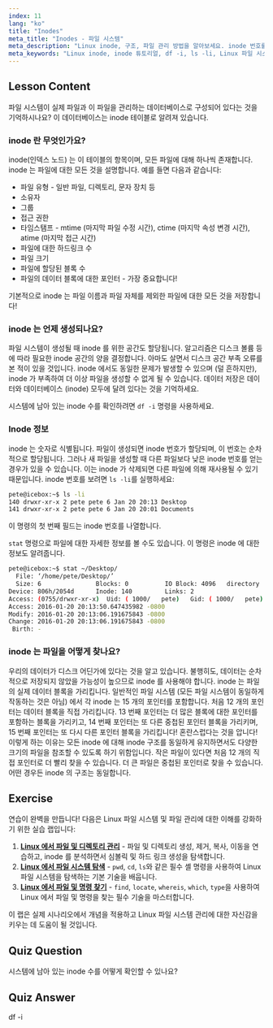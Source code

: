 ```yaml
---
index: 11
lang: "ko"
title: "Inodes"
meta_title: "Inodes - 파일 시스템"
meta_description: "Linux inode, 구조, 파일 관리 방법을 알아보세요. inode 번호를 이해하고 `df -i` 및 `ls -li`를 사용하여 inode 사용량을 확인하세요. Linux 여정을 시작하세요!"
meta_keywords: "Linux inode, inode 튜토리얼, df -i, ls -li, Linux 파일 시스템, 초보자 Linux, Linux 가이드"
---
```


## Lesson Content

파일 시스템이 실제 파일과 이 파일을 관리하는 데이터베이스로 구성되어 있다는 것을 기억하시나요? 이 데이터베이스는 inode 테이블로 알려져 있습니다.

### inode 란 무엇인가요?

inode(인덱스 노드) 는 이 테이블의 항목이며, 모든 파일에 대해 하나씩 존재합니다. inode 는 파일에 대한 모든 것을 설명합니다. 예를 들면 다음과 같습니다:

- 파일 유형 - 일반 파일, 디렉토리, 문자 장치 등
- 소유자
- 그룹
- 접근 권한
- 타임스탬프 - mtime (마지막 파일 수정 시간), ctime (마지막 속성 변경 시간), atime (마지막 접근 시간)
- 파일에 대한 하드링크 수
- 파일 크기
- 파일에 할당된 블록 수
- 파일의 데이터 블록에 대한 포인터 - 가장 중요합니다!

기본적으로 inode 는 파일 이름과 파일 자체를 제외한 파일에 대한 모든 것을 저장합니다!

### inode 는 언제 생성되나요?

파일 시스템이 생성될 때 inode 를 위한 공간도 할당됩니다. 알고리즘은 디스크 볼륨 등에 따라 필요한 inode 공간의 양을 결정합니다. 아마도 살면서 디스크 공간 부족 오류를 본 적이 있을 것입니다. inode 에서도 동일한 문제가 발생할 수 있으며 (덜 흔하지만), inode 가 부족하여 더 이상 파일을 생성할 수 없게 될 수 있습니다. 데이터 저장은 데이터와 데이터베이스 (inode) 모두에 달려 있다는 것을 기억하세요.

시스템에 남아 있는 inode 수를 확인하려면 `df -i` 명령을 사용하세요.

### Inode 정보

inode 는 숫자로 식별됩니다. 파일이 생성되면 inode 번호가 할당되며, 이 번호는 순차적으로 할당됩니다. 그러나 새 파일을 생성할 때 다른 파일보다 낮은 inode 번호를 얻는 경우가 있을 수 있습니다. 이는 inode 가 삭제되면 다른 파일에 의해 재사용될 수 있기 때문입니다. inode 번호를 보려면 `ls -li`를 실행하세요:

```bash
pete@icebox:~$ ls -li
140 drwxr-xr-x 2 pete pete 6 Jan 20 20:13 Desktop
141 drwxr-xr-x 2 pete pete 6 Jan 20 20:01 Documents
```

이 명령의 첫 번째 필드는 inode 번호를 나열합니다.

`stat` 명령으로 파일에 대한 자세한 정보를 볼 수도 있습니다. 이 명령은 inode 에 대한 정보도 알려줍니다.

```bash
pete@icebox:~$ stat ~/Desktop/
  File: ‘/home/pete/Desktop/’
  Size: 6               Blocks: 0          IO Block: 4096   directory
Device: 806h/2054d      Inode: 140         Links: 2
Access: (0755/drwxr-xr-x)  Uid: ( 1000/   pete)   Gid: ( 1000/   pete)
Access: 2016-01-20 20:13:50.647435982 -0800
Modify: 2016-01-20 20:13:06.191675843 -0800
Change: 2016-01-20 20:13:06.191675843 -0800
 Birth: -
```

### inode 는 파일을 어떻게 찾나요?

우리의 데이터가 디스크 어딘가에 있다는 것을 알고 있습니다. 불행히도, 데이터는 순차적으로 저장되지 않았을 가능성이 높으므로 inode 를 사용해야 합니다. inode 는 파일의 실제 데이터 블록을 가리킵니다. 일반적인 파일 시스템 (모든 파일 시스템이 동일하게 작동하는 것은 아님) 에서 각 inode 는 15 개의 포인터를 포함합니다. 처음 12 개의 포인터는 데이터 블록을 직접 가리킵니다. 13 번째 포인터는 더 많은 블록에 대한 포인터를 포함하는 블록을 가리키고, 14 번째 포인터는 또 다른 중첩된 포인터 블록을 가리키며, 15 번째 포인터는 또 다시 다른 포인터 블록을 가리킵니다! 혼란스럽다는 것을 압니다! 이렇게 하는 이유는 모든 inode 에 대해 inode 구조를 동일하게 유지하면서도 다양한 크기의 파일을 참조할 수 있도록 하기 위함입니다. 작은 파일이 있다면 처음 12 개의 직접 포인터로 더 빨리 찾을 수 있습니다. 더 큰 파일은 중첩된 포인터로 찾을 수 있습니다. 어떤 경우든 inode 의 구조는 동일합니다.

## Exercise

연습이 완벽을 만듭니다! 다음은 Linux 파일 시스템 및 파일 관리에 대한 이해를 강화하기 위한 실습 랩입니다:

1. **[Linux 에서 파일 및 디렉토리 관리](https://labex.io/ko/labs/comptia-manage-files-and-directories-in-linux-590835)** - 파일 및 디렉토리 생성, 제거, 복사, 이동을 연습하고, inode 를 분석하면서 심볼릭 및 하드 링크 생성을 탐색합니다.
2. **[Linux 에서 파일 시스템 탐색](https://labex.io/ko/labs/comptia-navigate-the-filesystem-in-linux-590971)** - `pwd`, `cd`, `ls`와 같은 필수 셸 명령을 사용하여 Linux 파일 시스템을 탐색하는 기본 기술을 배웁니다.
3. **[Linux 에서 파일 및 명령 찾기](https://labex.io/ko/labs/comptia-find-files-and-commands-in-linux-590834)** - `find`, `locate`, `whereis`, `which`, `type`을 사용하여 Linux 에서 파일 및 명령을 찾는 필수 기술을 마스터합니다.

이 랩은 실제 시나리오에서 개념을 적용하고 Linux 파일 시스템 관리에 대한 자신감을 키우는 데 도움이 될 것입니다.

## Quiz Question

시스템에 남아 있는 inode 수를 어떻게 확인할 수 있나요?

## Quiz Answer

df -i

